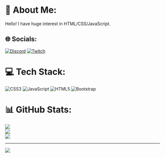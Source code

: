# 💫 About Me:
Hello! I have huge interest in HTML/CSS/JavaScript.<br>


## 🌐 Socials:
[![Discord](https://img.shields.io/badge/Discord-%237289DA.svg?logo=discord&logoColor=white)](https://discord.gg/all0$#9885) [![Twitch](https://img.shields.io/badge/Twitch-%239146FF.svg?logo=Twitch&logoColor=white)](https://twitch.tv/ka1ijo) 

# 💻 Tech Stack:
![CSS3](https://img.shields.io/badge/css3-%231572B6.svg?style=plastic&logo=css3&logoColor=white) ![JavaScript](https://img.shields.io/badge/javascript-%23323330.svg?style=plastic&logo=javascript&logoColor=%23F7DF1E) ![HTML5](https://img.shields.io/badge/html5-%23E34F26.svg?style=plastic&logo=html5&logoColor=white) ![Bootstrap](https://img.shields.io/badge/bootstrap-%23563D7C.svg?style=plastic&logo=bootstrap&logoColor=white)
# 📊 GitHub Stats:
![](https://github-readme-stats.vercel.app/api?username=ka1jo&theme=highcontrast&hide_border=false&include_all_commits=true&count_private=false)<br/>
![](https://github-readme-streak-stats.herokuapp.com/?user=ka1jo&theme=highcontrast&hide_border=false)<br/>
![](https://github-readme-stats.vercel.app/api/top-langs/?username=ka1jo&theme=highcontrast&hide_border=false&include_all_commits=true&count_private=false&layout=compact)

---
[![](https://visitcount.itsvg.in/api?id=ka1jo&icon=8&color=12)](https://visitcount.itsvg.in)

<!-- Proudly created with GPRM ( https://gprm.itsvg.in ) -->
